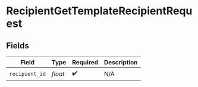 # RecipientGetTemplateRecipientRequest


## Fields

| Field              | Type               | Required           | Description        |
| ------------------ | ------------------ | ------------------ | ------------------ |
| `recipient_id`     | *float*            | :heavy_check_mark: | N/A                |